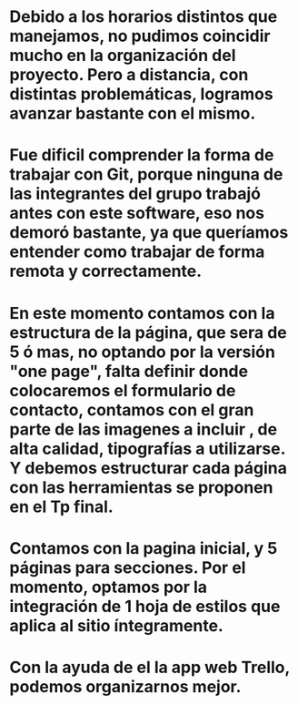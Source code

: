 # Debido a los horarios distintos que manejamos, no pudimos coincidir mucho en la organización del proyecto. Pero a distancia, con distintas problemáticas, logramos avanzar bastante con el mismo.
# Fue dificil comprender la forma de trabajar con Git, porque ninguna de las integrantes del grupo trabajó antes con este software, eso nos demoró bastante, ya que queríamos entender como trabajar de forma remota y correctamente.
# En este momento contamos con la estructura de la página, que sera de 5 ó mas, no optando por la versión "one page", falta definir donde colocaremos el formulario de contacto, contamos con el gran parte de las imagenes a incluir , de alta calidad, tipografías a utilizarse. Y debemos estructurar cada página con las herramientas se proponen en el Tp final.
# Contamos con la pagina inicial, y 5 páginas para secciones. Por el momento, optamos por la integración de 1 hoja de estilos que aplica al  sitio íntegramente.
# Con la ayuda de el la app web Trello, podemos organizarnos mejor.